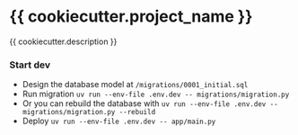 # {{ cookiecutter.project_name }}
{{ cookiecutter.description }}


### Start dev
- Design the database model at `/migrations/0001_initial.sql`
- Run migration `uv run --env-file .env.dev -- migrations/migration.py`
- Or you can rebuild the database with `uv run --env-file .env.dev -- migrations/migration.py --rebuild`
- Deploy `uv run --env-file .env.dev -- app/main.py`
